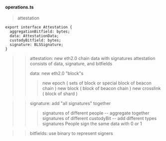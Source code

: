#### operations.ts
>attestation
>
	export interface Attestation {
	  aggregationBitfield: bytes;
	  data: AttestationData;
	  custodyBitfield: bytes;
	  signature: BLSSignature;
	}
>>attestation: new eth2.0 chain data with signatures 
>>attestation consists of data, signature, and bitfields
>>
>>data: new eth2.0 "block"s
>>>new epoch ( sets of block or special block of beacon chain )
>>>new block ( block of beacon chain )
>>>new crosslink ( block of shard )

>> signature: add "all signatures" together
>>> signatures of different people -- aggregate together
>>> signatures of different custodyBit -- add different types signatures
>>> People sign the same data with 0 or 1

>>bitfields: use binary to represent signers   